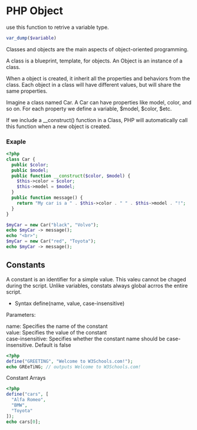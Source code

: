 # PHP Object

use this function to retrive a variable type. 
```php
var_dump($variable)
```
Classes and objects are the main aspects of object-oriented programming.

A class is a blueprint, template, for objects.
An Object is an instance of a class.

When a object is created, it inherit all the properties and behaviors from the class.
Each object in a class will have different values, but will share the same properties.

Imagine a class named Car.
A Car can have properties like model, color, and so on. For each property we define a variable, $model, $color, $etc.

If we include a __construct() function in a Class, PHP will automatically call this function when a new object is created.

### Exaple
```php
<?php
class Car {
  public $color;
  public $model;
  public function __construct($color, $model) {
    $this->color = $color;
    $this->model = $model;
  }
  public function message() {
    return "My car is a " . $this->color . " " . $this->model . "!";
  }
}

$myCar = new Car("black", "Volvo");
echo $myCar -> message();
echo "<br>";
$myCar = new Car("red", "Toyota");
echo $myCar -> message();
```

## Constants

A constant is an identifier for a simple value.
This valeu cannot be chaged during the script.
Unlike variables, constats always global acrros the entire script.

- Syntax
define(name, value, case-insensitive)

Parameters:

name: Specifies the name of the constant  
value: Specifies the value of the constant  
case-insensitive: Specifies whether the constant name should be case-insensitive. Default is false  

```php
<?php
define("GREETING", "Welcome to W3Schools.com!");
echo GREeTiNG; // outputs Welcome to W3Schools.com!  
```
Constant Arrays
```php
<?php
define("cars", [
  "Alfa Romeo",
  "BMW",
  "Toyota"
]);
echo cars[0];
```


